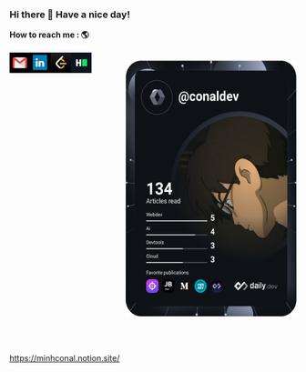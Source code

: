 ### Hi there 👋  Have a nice day!


**How to reach me : 🌎**
<br /><br />
[<img align="left" alt="gmail" width="36px" height="36px"  src="icons/gmail.png"/>](mailto:conaldeveloper@gmail.com)
[<img align="left" alt="linkedin" width="36px" height="36px" src="icons/in.png" />](https://www.linkedin.com/in/minhconaldds/)
[<img align="left" alt="leetcode" width="36px" height="36px" src="icons/leetcode.png" />](https://leetcode.com/ConalDev/)
[<img align="left" alt="hackerrank" width="36px" height="36px" src="icons/HackerRank.png" />](https://www.hackerrank.com/ConelDev)
<div align="right">
<a href="https://app.daily.dev/conaldev"><img src="https://github.com/conaldev/conaldev/blob/master/devcard.svg" width="300" height="450" alt="conaldev's Dev Card"/></a>
</div>


<br /><br />


https://minhconal.notion.site/


<!--
Here are some ideas to get you started:

- 🔭 I’m currently working on ...
- 🌱 I’m currently learning ...
- 👯 I’m looking to collaborate on ...
- 🤔 I’m looking for help with ...
- ⚡ Fun fact: ...
-->

